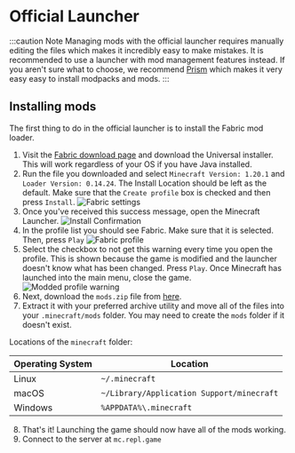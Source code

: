 # Official Launcher

:::caution Note
Managing mods with the official launcher requires manually editing the files which makes it incredibly easy to make mistakes. It is recommended to use a launcher with mod management features instead. If you aren't sure what to choose, we recommend [Prism](prism) which makes it very easy easy to install modpacks and mods.
:::

## Installing mods

The first thing to do in the official launcher is to install the Fabric mod loader.

1. Visit the [Fabric download page](https://fabricmc.net/use/installer) and download the Universal installer. This will work regardless of your OS if you have Java installed.
2. Run the file you downloaded and select `Minecraft Version: 1.20.1` and `Loader Version: 0.14.24`. The Install Location should be left as the default. Make sure that the `Create profile` box is checked and then press `Install`.
   ![Fabric settings](assets/official/install-fabric.png)
3. Once you've received this success message, open the Minecraft Launcher.
   ![Install Confirmation](assets/official/fabric-confirmation.png)
4. In the profile list you should see Fabric. Make sure that it is selected. Then, press `Play`
   ![Fabric profile](assets/official/fabric-profile.png)
5. Select the checkbox to not get this warning every time you open the profile. This is shown because the game is modified and the launcher doesn't know what has been changed. Press `Play`. Once Minecraft has launched into the main menu, close the game.
   ![Modded profile warning](assets/official/safety-warning.png)
6. Next, download the `mods.zip` file from [here](https://drive.google.com/drive/folders/1ciSTt7VAKdmNNjalJy4xCAKAU2Owup_U?usp=share_link).
7. Extract it with your preferred archive utility and move all of the files into your `.minecraft/mods` folder. You may need to create the `mods` folder if it doesn't exist.

Locations of the `minecraft` folder:

| Operating System | Location                                  |
| ---------------- | ----------------------------------------- |
| Linux            | `~/.minecraft`                            |
| macOS            | `~/Library/Application Support/minecraft` |
| Windows          | `%APPDATA%\.minecraft`                    |

8. That's it! Launching the game should now have all of the mods working.
9. Connect to the server at `mc.repl.game`
